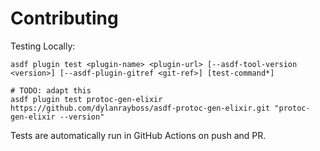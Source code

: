 # Contributing

Testing Locally:

```shell
asdf plugin test <plugin-name> <plugin-url> [--asdf-tool-version <version>] [--asdf-plugin-gitref <git-ref>] [test-command*]

# TODO: adapt this
asdf plugin test protoc-gen-elixir https://github.com/dylanrayboss/asdf-protoc-gen-elixir.git "protoc-gen-elixir --version"
```

Tests are automatically run in GitHub Actions on push and PR.
